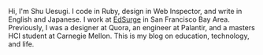 Hi, I'm Shu Uesugi.
I code in Ruby, design in Web Inspector, and write in English and Japanese.
I work at [EdSurge](http://edsurge.com) in San Francisco Bay Area.
Previously, I was a designer at Quora, an engineer at Palantir, and a masters HCI student at Carnegie Mellon.
This is my blog on education, technology, and life.
